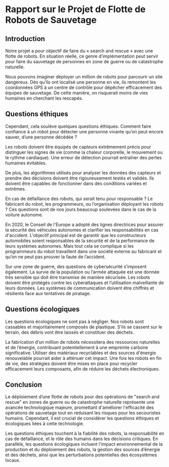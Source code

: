 # Rapport sur le Projet de Flotte de Robots de Sauvetage

## Introduction

Notre projet a pour objectif de faire du « search and rescue » avec une flotte de robots. En situation réelle, ce genre d’implémentation peut servir pour faire du sauvetage de personnes en zone de guerre ou de catastrophe naturelle. 

Nous pouvons imaginer déployer un million de robots pour parcourir un site dangereux. Dès qu’ils ont localisé une personne en vie, ils remontent les coordonnées GPS à un centre de contrôle pour dépêcher efficacement des équipes de sauvetage. De cette manière, on risquerait moins de vies humaines en cherchant les rescapés.

## Questions éthiques

Cependant, cela soulève quelques questions éthiques. Comment faire confiance à un robot pour détecter une personne vivante qu’on peut encore sauver, d’une personne décédée ? 

Les robots doivent être équipés de capteurs extrêmement précis pour distinguer les signes de vie (comme la chaleur corporelle, le mouvement ou le rythme cardiaque). Une erreur de détection pourrait entraîner des pertes humaines évitables. 

De plus, les algorithmes utilisés pour analyser les données des capteurs et prendre des décisions doivent être rigoureusement testés et validés. Ils doivent être capables de fonctionner dans des conditions variées et extrêmes.

En cas de défaillance des robots, qui serait tenu pour responsable ? Le fabricant du robot, les programmeurs, ou l’organisation déployant les robots ? Ces questions sont de nos jours beaucoup soulevées dans le cas de la voiture autonome. 

En 2020, le Conseil de l'Europe a adopté des lignes directrices pour assurer la sécurité des véhicules autonomes et clarifier les responsabilités en cas d'accident. L'objectif principal est de garantir que les constructeurs automobiles soient responsables de la sécurité et de la performance de leurs systèmes autonomes. Mais tout cela se complique si les programmeurs du robot travaillent dans une société externe au fabricant et qu’on ne peut pas prouver la faute de l’accident.

Sur une zone de guerre, des questions de cybersécurité s’imposent également. La survie de la population ou l’armée attaquée est une donnée très sensible qui doit être transmise de manière sécurisée. Les robots doivent être protégés contre les cyberattaques et l’utilisation malveillante de leurs données. Les systèmes de communication doivent être chiffrés et résilients face aux tentatives de piratage.

## Questions écologiques

Les questions écologiques ne sont pas à négliger. Nos robots sont cassables et majoritairement composés de plastique. S’ils se cassent sur le terrain, des débris vont être laissés et constituer des déchets.

La fabrication d’un million de robots nécessitera des ressources naturelles et de l’énergie, contribuant potentiellement à une empreinte carbone significative. Utiliser des matériaux recyclables et des sources d'énergie renouvelable pourrait aider à atténuer cet impact. Une fois les robots en fin de vie, des stratégies doivent être mises en place pour recycler efficacement leurs composants, afin de réduire les déchets électroniques.

## Conclusion

Le déploiement d’une flotte de robots pour des opérations de "search and rescue" en zones de guerre ou de catastrophe naturelle représente une avancée technologique majeure, promettant d'améliorer l'efficacité des opérations de sauvetage tout en réduisant les risques pour les secouristes humains. Cependant, il est crucial de considérer les questions éthiques et écologiques liées à cette technologie.

Les questions éthiques touchent à la fiabilité des robots, la responsabilité en cas de défaillance, et le rôle des humains dans les décisions critiques. En parallèle, les questions écologiques incluent l'impact environnemental de la production et du déploiement des robots, la gestion des sources d’énergie et des déchets, ainsi que les perturbations potentielles des écosystèmes locaux.

